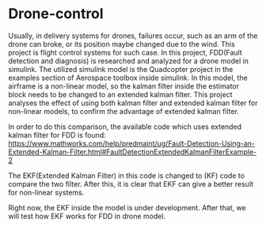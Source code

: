 # Drone-control
Usually, in delivery systems for drones, failures occur, such as an arm of the drone can broke, or its position maybe changed due to the wind. This project is flight control systems for such case. In this project, FDD(Fault detection and diagnosis) is researched and analyzed for a drone model in simulink. The utilized simulink model is the Quadcopter project in the examples section of Aerospace toolbox inside simulink. In this model, the airframe is a non-linear model, so the kalman filter inside the estimator block needs to be changed to an extended kalman filter. This project analyses the effect of using both kalman filter and extended kalman filter for non-linear models, to confirm the advantage of extended kalman filter. 

In order to do this comparison, the available code which uses extended kalman filter for FDD is found:
https://www.mathworks.com/help/predmaint/ug/Fault-Detection-Using-an-Extended-Kalman-Filter.html#FaultDetectionExtendedKalmanFilterExample-2 

The EKF(Extended Kalman Filter) in this code is changed to (KF) code to compare the two filter. After this, it is clear that EKF can give a better result for non-linear systems. 

Right now, the EKF inside the model is under development. After that, we will test how EKF works for FDD in drone model. 

